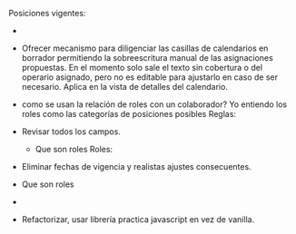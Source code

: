 Posiciones vigentes:

- 

- Ofrecer mecanismo para diligenciar las casillas de calendarios en borrador permitiendo la sobreescritura manual de las asignaciones propuestas. En el momento solo sale el texto sin cobertura o del operario asignado, pero no es editable para ajustarlo en caso de ser necesario. Aplica en la vista de detalles del calendario. 


- como se usan la relación de roles con un colaborador? Yo entiendo los roles como las categorías de  posiciones posibles
Reglas:
- Revisar todos los campos.
  - Que son roles
  Roles:
- Eliminar fechas de vigencia y realistas ajustes consecuentes.
- Que son roles

- 
- Refactorizar, usar librería practica javascript en vez de vanilla. 